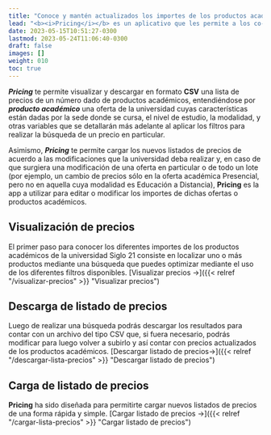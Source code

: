 ```yaml
---
title: "Conoce y mantén actualizados los importes de los productos académicos de Siglo 21"
lead: "<b><i>Pricing</i></b> es un aplicativo que les permite a los co-docentes ingresar y mantener actualizados los importes de las ofertas académicas que ofrece la universidad Siglo 21 a su alumnado."
date: 2023-05-15T10:51:27-0300
lastmod: 2023-05-24T11:06:40-0300
draft: false
images: []
weight: 010
toc: true
---
```


**_Pricing_** te permite visualizar y descargar en formato **CSV** una lista de precios de un número dado de productos académicos, entendiéndose por **_producto académico_** una oferta de la universidad cuyas características están dadas por la sede donde se cursa, el nivel de estudio, la modalidad, y otras variables que se detallarán más adelante al aplicar los filtros para realizar la búsqueda de un precio en particular.

Asimismo, **_Pricing_** te permite cargar los nuevos listados de precios de acuerdo a las modificaciones que la universidad deba realizar y, en caso de que surgiera una modificación de una oferta en particular o de todo un lote (por ejemplo, un cambio de precios sólo en la oferta académica Presencial, pero no en aquella cuya modalidad es Educación a Distancia), **Pricing** es la app a utilizar para editar o modificar los importes de dichas ofertas o productos académicos.

## Visualización de precios

El primer paso para conocer los diferentes importes de los productos académicos de la universidad Siglo 21 consiste en localizar uno o más productos mediante una búsqueda que puedes optimizar mediante el uso de los diferentes filtros disponibles. [Visualizar precios →]({{< relref "/visualizar-precios" >}} "Visualizar precios")

## Descarga de listado de precios

Luego de realizar una búsqueda podrás descargar los resultados para contar con un archivo del tipo CSV que, si fuera necesario, podrás modificar para luego volver a subirlo y así contar con precios actualizados de los productos académicos. [Descargar listado de precios→]({{< relref "/descargar-lista-precios" >}} "Descargar listado de precios")

## Carga de listado de precios

**Pricing** ha sido diseñada para permitirte cargar nuevos listados de precios de una forma rápida y simple. [Cargar listado de precios →]({{< relref "/cargar-lista-precios" >}} "Cargar listado de precios")